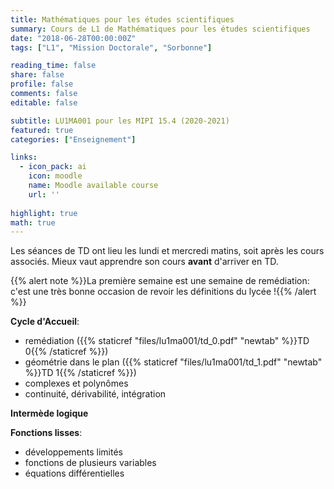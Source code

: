 ```yaml
---
title: Mathématiques pour les études scientifiques
summary: Cours de L1 de Mathématiques pour les études scientifiques
date: "2018-06-28T00:00:00Z"
tags: ["L1", "Mission Doctorale", "Sorbonne"]

reading_time: false
share: false
profile: false
comments: false 
editable: false

subtitle: LU1MA001 pour les MIPI 15.4 (2020-2021)
featured: true
categories: ["Enseignement"]

links:
  - icon_pack: ai
    icon: moodle
    name: Moodle available course
    url: ''
    
highlight: true
math: true
---
```


Les séances de TD ont lieu les lundi et mercredi matins, soit après les cours associés. Mieux vaut apprendre son cours **avant** d'arriver en TD.

{{% alert note %}}La première semaine est une semaine de remédiation: c'est une très bonne occasion de revoir les définitions du lycée !{{% /alert %}}

**Cycle d'Accueil**:
* remédiation ({{% staticref "files/lu1ma001/td_0.pdf" "newtab" %}}TD 0{{% /staticref %}})
* géométrie dans le plan ({{% staticref "files/lu1ma001/td_1.pdf" "newtab" %}}TD 1{{% /staticref %}})
* complexes et polynômes
* continuité, dérivabilité, intégration

**Intermède logique**

**Fonctions lisses**:
* développements limités
* fonctions de plusieurs variables
* équations différentielles
